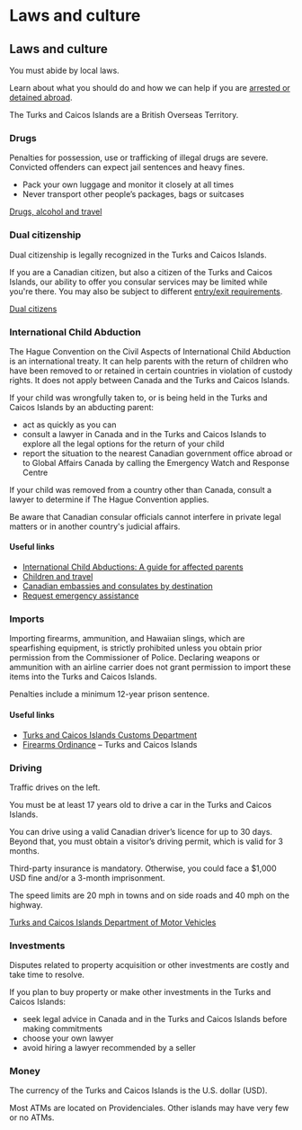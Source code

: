 # Laws and culture

## Laws and culture

You must abide by local laws.

Learn about what you should do and how we can help if you are [arrested or detained abroad](http://travel.gc.ca/assistance/emergency-info/arrest-detention).

The Turks and Caicos Islands are a British Overseas Territory.

### Drugs

Penalties for possession, use or trafficking of illegal drugs are severe. Convicted offenders can expect jail sentences and heavy fines.

* Pack your own luggage and monitor it closely at all times
* Never transport other people’s packages, bags or suitcases

[Drugs, alcohol and travel](https://travel.gc.ca/travelling/health-safety/drugs)

### Dual citizenship

Dual citizenship is legally recognized in the Turks and Caicos Islands.

If you are a Canadian citizen, but also a citizen of the Turks and Caicos Islands, our ability to offer you consular services may be limited while you're there. You may also be subject to different [entry/exit requirements](#entryexit).

[Dual citizens](http://travel.gc.ca/travelling/documents/dual-citizenship)

### International Child Abduction

The Hague Convention on the Civil Aspects of International Child Abduction is an international treaty. It can help parents with the return of children who have been removed to or retained in certain countries in violation of custody rights. It does not apply between Canada and the Turks and Caicos Islands.

If your child was wrongfully taken to, or is being held in the Turks and Caicos Islands by an abducting parent:

* act as quickly as you can
* consult a lawyer in Canada and in the Turks and Caicos Islands to explore all the legal options for the return of your child
* report the situation to the nearest Canadian government office abroad or to Global Affairs Canada by calling the Emergency Watch and Response Centre

If your child was removed from a country other than Canada, consult a lawyer to determine if The Hague Convention applies.

Be aware that Canadian consular officials cannot interfere in private legal matters or in another country's judicial affairs.

#### Useful links

* [International Child Abductions: A guide for affected parents](https://travel.gc.ca/travelling/publications/international-child-abductions)
* [Children and travel](https://travel.gc.ca/travelling/children)
* [Canadian embassies and consulates by destination](https://travel.gc.ca/assistance/embassies-consulates)
* [Request emergency assistance](https://travel.gc.ca/assistance/emergency-assistance)

### Imports

Importing firearms, ammunition, and Hawaiian slings, which are spearfishing equipment, is strictly prohibited unless you obtain prior permission from the Commissioner of Police. Declaring weapons or ammunition with an airline carrier does not grant permission to import these items into the Turks and Caicos Islands.

Penalties include a minimum 12-year prison sentence.

#### Useful links

* [Turks and Caicos Islands Customs Department](https://customs.gov.tc/)
* [Firearms Ordinance](https://www.gov.tc/agc/component/edocman/18-09-firearms-ordinance-2/viewdocument/557?Itemid=) – Turks and Caicos Islands

### Driving

Traffic drives on the left.

You must be at least 17 years old to drive a car in the Turks and Caicos Islands.

You can drive using a valid Canadian driver’s licence for up to 30 days. Beyond that, you must obtain a visitor’s driving permit, which is valid for 3 months.

Third-party insurance is mandatory. Otherwise, you could face a $1,000 USD fine and/or a 3-month imprisonment.

The speed limits are 20 mph in towns and on side roads and 40 mph on the highway.

[Turks and Caicos Islands Department of Motor Vehicles](https://gov.tc/dmv/)

### Investments

Disputes related to property acquisition or other investments are costly and take time to resolve.

If you plan to buy property or make other investments in the Turks and Caicos Islands:

* seek legal advice in Canada and in the Turks and Caicos Islands before making commitments
* choose your own lawyer
* avoid hiring a lawyer recommended by a seller

### Money

The currency of the Turks and Caicos Islands is the U.S. dollar (USD).

Most ATMs are located on Providenciales. Other islands may have very few or no ATMs.